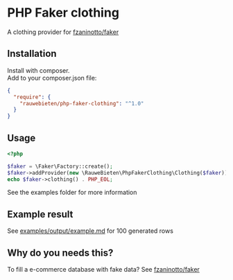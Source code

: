 # PHP Faker clothing

A clothing provider for 
[fzaninotto/faker](https://github.com/fzaninotto/Faker)

## Installation

Install with composer.  
Add to your composer.json file:

```json
{
  "require": {
    "rauwebieten/php-faker-clothing": "^1.0"
  }
}
```

## Usage

```php
<?php

$faker = \Faker\Factory::create();
$faker->addProvider(new \RauweBieten\PhpFakerClothing\Clothing($faker));
echo $faker->clothing() . PHP_EOL;
```

See the examples folder for more information

## Example result

See [examples/output/example.md](examples/output/example.md) for 100 generated rows

## Why do you needs this?

To fill a e-commerce database with fake data?
See 
[fzaninotto/faker](https://github.com/fzaninotto/Faker)